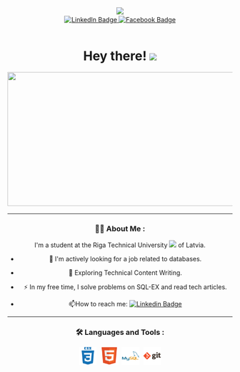<div id="header" align="center">
     <img src="https://media.giphy.com/media/v1.Y2lkPTc5MGI3NjExbXl6ZzhzNG9ubzc3bDNpejM1aHJqajMyeTBmbmxrYThvaHducGZyciZlcD12MV9pbnRlcm5hbF9naWZfYnlfaWQmY3Q9cw/CqXALXwCrQanqRwAcE/giphy.gif" width="300"/>
<div id="badges">
  <a href="https://www.linkedin.com/in/natans-%C5%A1alamberidze-b90499283/">
     <img src="https://img.shields.io/badge/LinkedIn-blue?style=for-the-badge&logo=linkedin&logoColor=white" alt="LinkedIn Badge"/>
  </a>
  <a href="https://www.facebook.com/natan.shalamberidze">
     <img src="https://img.shields.io/badge/Facebook-blue?style=for-the-badge&logo=Facebook&logoColor=white" alt="Facebook Badge"/>
  </a>
</div>
     <img src="https://komarev.com/ghpvc/?username=natansalamberidze-github-username&style=flat-square&color=blue" alt=""/>
<h1>
     Hey there!
  <img src="https://media.giphy.com/media/hvRJCLFzcasrR4ia7z/giphy.gif" width="30px"/>
</h1>
<div align="center">
  <img src="https://media.giphy.com/media/V6KJEbpPYQd1hkYFwD/giphy.gif" width="600" height="300"/>
</div>
     
--- 

### :man_technologist: About Me :

I'm a student at the Riga Technical University <img src="https://media.giphy.com/media/WUlplcMpOCEmTGBtBW/giphy.gif" width="30"> of Latvia.

- :telescope: I'm actively looking for a job related to databases.

- :seedling: Exploring Technical Content Writing.

- :zap: In my free time, I solve problems on SQL-EX and read tech articles.

- :mailbox:How to reach me: [![Linkedin Badge](https://img.shields.io/badge/-LinkedIn-blue?style=flat&logo=Linkedin&logoColor=white)](https://www.linkedin.com/in/natans-%C5%A1alamberidze-b90499283/)

---

### :hammer_and_wrench: Languages and Tools :
<div>
     <img src="https://github.com/devicons/devicon/blob/master/icons/css3/css3-plain-wordmark.svg"  title="CSS3" alt="CSS" width="40" height="40"/>&nbsp;
     <img src="https://github.com/devicons/devicon/blob/master/icons/html5/html5-original.svg" title="HTML5" alt="HTML" width="40" height="40"/>&nbsp;
     <img src="https://github.com/devicons/devicon/blob/master/icons/mysql/mysql-original-wordmark.svg" title="MySQL"  alt="MySQL" width="40" height="40"/>&nbsp;
     <img src="https://github.com/devicons/devicon/blob/master/icons/git/git-original-wordmark.svg" title="Git" **alt="Git" width="40" height="40"/>
</div>
